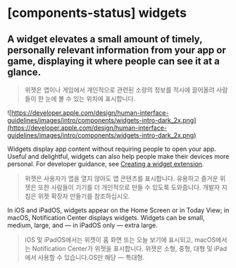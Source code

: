 # **[components-status] widgets**

## A widget elevates a small amount of timely, personally relevant information from your app or game, displaying it where people can see it at a glance.
> 위젯은 앱이나 게임에서 개인적으로 관련된 소량의 정보를 적시에 끌어올려 사람들이 한 눈에 볼 수 있는 위치에 표시합니다.
>




![https://developer.apple.com/design/human-interface-guidelines/images/intro/components/widgets-intro-dark_2x.png](https://developer.apple.com/design/human-interface-guidelines/images/intro/components/widgets-intro-dark_2x.png)

Widgets display app content without requiring people to open your app. Useful and delightful, widgets can also help people make their devices more personal. For developer guidance, see [Creating a widget extension](https://developer.apple.com/documentation/widgetkit/creating-a-widget-extension).
> 위젯은 사용자가 앱을 열지 않아도 앱 콘텐츠를 표시합니다. 유용하고 즐거운 위젯은 또한 사람들이 기기를 더 개인적으로 만들 수 있도록 도와줍니다. 개발자 지침은 위젯 확장자 만들기를 참조하십시오.
>




In iOS and iPadOS, widgets appear on the Home Screen or in Today View; in macOS, Notification Center displays widgets. Widgets can be small, medium, large, and — in iPadOS only — extra large.
> iOS 및 iPadOS에서는 위젯이 홈 화면 또는 오늘 보기에 표시되고, macOS에서는 Notification Center가 위젯을 표시합니다. 위젯은 소형, 중형, 대형 및 iPad에서 사용할 수 있습니다.OS만 해당 — 특대형.
>




